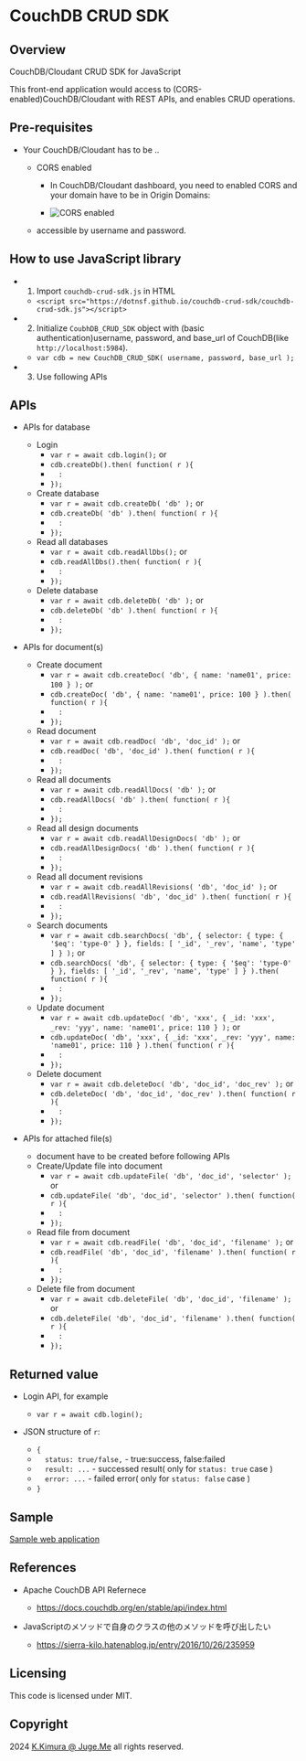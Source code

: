 # CouchDB CRUD SDK


## Overview

CouchDB/Cloudant CRUD SDK for JavaScript

This front-end application would access to (CORS-enabled)CouchDB/Cloudant with REST APIs, and enables CRUD operations.


## Pre-requisites

- Your CouchDB/Cloudant has to be ..

  - CORS enabled

    - In CouchDB/Cloudant dashboard, you need to enabled CORS and your domain have to be in Origin Domains:

    - ![CORS enabled](https://dotnsf.github.io/couchdb-crud-sdk/img_00.png)

  - accessible by username and password.


## How to use JavaScript library

- 1. Import `couchdb-crud-sdk.js` in HTML
  - `<script src="https://dotnsf.github.io/couchdb-crud-sdk/couchdb-crud-sdk.js"></script>`

- 2. Initialize `CoubhDB_CRUD_SDK` object with (basic authentication)username, password, and base_url of CouchDB(like `http://localhost:5984`).
  - `var cdb = new CouchDB_CRUD_SDK( username, password, base_url );`

- 3. Use following APIs


## APIs

- APIs for database
  - Login
    - `var r = await cdb.login();` or
    - `cdb.createDb().then( function( r ){`
    - `  :`
    - `});`
  - Create database
    - `var r = await cdb.createDb( 'db' );` or
    - `cdb.createDb( 'db' ).then( function( r ){`
    - `  :`
    - `});`
  - Read all databases
    - `var r = await cdb.readAllDbs();` or
    - `cdb.readAllDbs().then( function( r ){`
    - `  :`
    - `});`
  - Delete database
    - `var r = await cdb.deleteDb( 'db' );` or
    - `cdb.deleteDb( 'db' ).then( function( r ){`
    - `  :`
    - `});`

- APIs for document(s)
  - Create document
    - `var r = await cdb.createDoc( 'db', { name: 'name01', price: 100 } );` or
    - `cdb.createDoc( 'db', { name: 'name01', price: 100 } ).then( function( r ){`
    - `  :`
    - `});`
  - Read document
    - `var r = await cdb.readDoc( 'db', 'doc_id' );` or
    - `cdb.readDoc( 'db', 'doc_id' ).then( function( r ){`
    - `  :`
    - `});`
  - Read all documents
    - `var r = await cdb.readAllDocs( 'db' );` or
    - `cdb.readAllDocs( 'db' ).then( function( r ){`
    - `  :`
    - `});`
  - Read all design documents
    - `var r = await cdb.readAllDesignDocs( 'db' );` or
    - `cdb.readAllDesignDocs( 'db' ).then( function( r ){`
    - `  :`
    - `});`
  - Read all document revisions
    - `var r = await cdb.readAllRevisions( 'db', 'doc_id' );` or
    - `cdb.readAllRevisions( 'db', 'doc_id' ).then( function( r ){`
    - `  :`
    - `});`
  - Search documents
    - `var r = await cdb.searchDocs( 'db', { selector: { type: { '$eq': 'type-0' } }, fields: [ '_id', '_rev', 'name', 'type' ] } );` or
    - `cdb.searchDocs( 'db', { selector: { type: { '$eq': 'type-0' } }, fields: [ '_id', '_rev', 'name', 'type' ] } ).then( function( r ){`
    - `  :`
    - `});`
  - Update document
    - `var r = await cdb.updateDoc( 'db', 'xxx', { _id: 'xxx', _rev: 'yyy', name: 'name01', price: 110 } );` or
    - `cdb.updateDoc( 'db', 'xxx', { _id: 'xxx', _rev: 'yyy', name: 'name01', price: 110 } ).then( function( r ){`
    - `  :`
    - `});`
  - Delete document
    - `var r = await cdb.deleteDoc( 'db', 'doc_id', 'doc_rev' );` or
    - `cdb.deleteDoc( 'db', 'doc_id', 'doc_rev' ).then( function( r ){`
    - `  :`
    - `});`

- APIs for attached file(s)
  - document have to be created before following APIs
  - Create/Update file into document
    - `var r = await cdb.updateFile( 'db', 'doc_id', 'selector' );` or
    - `cdb.updateFile( 'db', 'doc_id', 'selector' ).then( function( r ){`
    - `  :`
    - `});`
  - Read file from document
    - `var r = await cdb.readFile( 'db', 'doc_id', 'filename' );` or
    - `cdb.readFile( 'db', 'doc_id', 'filename' ).then( function( r ){`
    - `  :`
    - `});`
  - Delete file from document
    - `var r = await cdb.deleteFile( 'db', 'doc_id', 'filename' );` or
    - `cdb.deleteFile( 'db', 'doc_id', 'filename' ).then( function( r ){`
    - `  :`
    - `});`


## Returned value

- Login API, for example
  - `var r = await cdb.login();`

- JSON structure of `r`:
  - `{`
  - `  status: true/false,`   - true:success, false:failed
  - `  result: ...`           - successed result( only for `status: true` case )
  - `  error: ...`            - failed error( only for `status: false` case )
  - `}`


## Sample

[Sample web application](https://dotnsf.github.io/couchdb-crud-sdk/)


## References

- Apache CouchDB API Refernece
  - https://docs.couchdb.org/en/stable/api/index.html
  
- JavaScriptのメソッドで自身のクラスの他のメソッドを呼び出したい
  - https://sierra-kilo.hatenablog.jp/entry/2016/10/26/235959

## Licensing

This code is licensed under MIT.


## Copyright

2024  [K.Kimura @ Juge.Me](https://github.com/dotnsf) all rights reserved.
